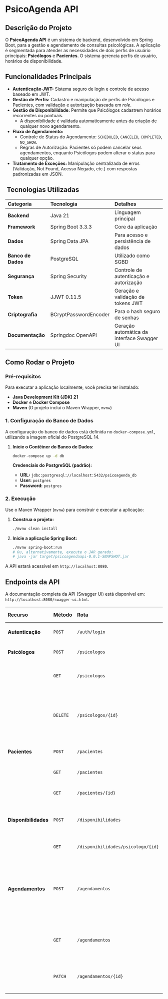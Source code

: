 # PsicoAgenda API

## Descrição do Projeto

O **PsicoAgenda API** é um sistema de backend, desenvolvido em Spring Boot, para a gestão e agendamento de consultas psicológicas. A aplicação é segmentada para atender as necessidades de dois perfis de usuário principais: **Psicólogos** e **Pacientes**. O sistema gerencia perfis de usuário, horários de disponibilidade.

## Funcionalidades Principais

* **Autenticação JWT:** Sistema seguro de login e controle de acesso baseado em JWT.
* **Gestão de Perfis:** Cadastro e manipulação de perfis de Psicólogos e Pacientes, com validação e autorização baseada em *role*.
* **Gestão de Disponibilidade:** Permite que Psicólogos cadastrem horários recorrentes ou pontuais.
    * A disponibilidade é validada automaticamente antes da criação de qualquer novo agendamento.
* **Fluxo de Agendamento:**
    * Controle de Status do Agendamento: `SCHEDULED`, `CANCELED`, `COMPLETED`, `NO_SHOW`.
    * Regras de Autorização: Pacientes só podem cancelar seus agendamentos, enquanto Psicólogos podem alterar o status para qualquer opção.
* **Tratamento de Exceções:** Manipulação centralizada de erros (Validação, Not Found, Acesso Negado, etc.) com respostas padronizadas em JSON.

## ️ Tecnologias Utilizadas

| Categoria | Tecnologia | Detalhes |
| :--- | :--- | :--- |
| **Backend** | Java 21 | Linguagem principal |
| **Framework** | Spring Boot 3.3.3 | Core da aplicação |
| **Dados** | Spring Data JPA | Para acesso e persistência de dados |
| **Banco de Dados** | PostgreSQL | Utilizado como SGBD |
| **Segurança** | Spring Security | Controle de autenticação e autorização |
| **Token** | JJWT 0.11.5 | Geração e validação de tokens JWT |
| **Criptografia** | BCryptPasswordEncoder | Para o hash seguro de senhas |
| **Documentação** | Springdoc OpenAPI | Geração automática da interface Swagger UI |


##  Como Rodar o Projeto

### Pré-requisitos

Para executar a aplicação localmente, você precisa ter instalado:

* **Java Development Kit (JDK) 21**
* **Docker** e **Docker Compose**
* **Maven** (O projeto inclui o Maven Wrapper, `mvnw`)

### 1. Configuração do Banco de Dados

A configuração do banco de dados está definida no `docker-compose.yml`, utilizando a imagem oficial do PostgreSQL 14.

1.  **Inicie o Contêiner do Banco de Dados:**

    ```bash
    docker-compose up -d db
    ```

    **Credenciais do PostgreSQL (padrão):**
    * **URL:** `jdbc:postgresql://localhost:5432/psicoagenda_db`
    * **User:** `postgres`
    * **Password:** `postgres`

### 2. Execução

Use o Maven Wrapper (`mvnw`) para construir e executar a aplicação:

1.  **Construa o projeto:**
    ```bash
    ./mvnw clean install
    ```
2.  **Inicie a aplicação Spring Boot:**
    ```bash
    ./mvnw spring-boot:run
    # Ou, alternativamente, execute o JAR gerado:
    # java -jar target/psicoagendaapi-0.0.1-SNAPSHOT.jar
    ```

A API estará acessível em `http://localhost:8080`.

## Endpoints da API

A documentação completa da API (Swagger UI) está disponível em: `http://localhost:8080/swagger-ui.html`.

| Recurso | Método | Rota | Autorização | Restrições de Acesso/Serviço |
| :--- | :--- | :--- | :--- | :--- |
| **Autenticação** | `POST` | `/auth/login` | `permitAll` | Retorna um `LoginResponseDTO` contendo o JWT. |
| **Psicólogos** | `POST` | `/psicologos` | `permitAll` | Cria o perfil de Psicólogo e a conta de Usuário. |
| | `GET` | `/psicologos` | `permitAll` | Lista todos os psicólogos (permite filtro por nome). |
| | `DELETE`| `/psicologos/{id}` | `ROLE_PSICOLOGO` | Só permite soft delete do próprio perfil e realiza soft delete em cascata (Disponibilidades, Agendamentos, User). |
| **Pacientes** | `POST` | `/pacientes` | `permitAll` | Cria o perfil de Paciente e a conta de Usuário. |
| | `GET` | `/pacientes` | `ROLE_PSICOLOGO` | Lista todos os pacientes cadastrados. |
| | `GET` | `/pacientes/{id}` | `ROLE_PSICOLOGO`, `ROLE_PACIENTE` | Paciente só pode visualizar o próprio perfil. |
| **Disponibilidades** | `POST` | `/disponibilidades` | `ROLE_PSICOLOGO` | O psicólogo só pode cadastrar disponibilidades para seu próprio ID. |
| | `GET` | `/disponibilidades/psicologo/{id}` | `permitAll` | Lista horários disponíveis para um psicólogo. |
| **Agendamentos** | `POST` | `/agendamentos` | `ROLE_PSICOLOGO`, `ROLE_PACIENTE` | É validado se o `PsicologoId` e `PacienteId` pertencem ao usuário autenticado (ou é um Psicólogo). **Valida se há disponibilidade antes de salvar**. |
| | `GET` | `/agendamentos` | `ROLE_PSICOLOGO`, `ROLE_PACIENTE` | Lista agendamentos do usuário autenticado (como prestador ou paciente). |
| | `PATCH` | `/agendamentos/{id}` | `ROLE_PSICOLOGO`, `ROLE_PACIENTE` | **Regra de Status:** Pacientes só podem alterar o status para `CANCELED`. |

